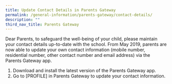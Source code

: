 ```yaml
---
title: Update Contact Details in Parents Gateway
permalink: /general-information/parents-gateway/contact-details/
description: ""
third_nav_title: Parents Gateway
---
```

Dear Parents, to safeguard the well-being of your child, please maintain your contact details up-to-date with the school. From May 2019, parents are now able to update your own contact information (mobile number, residential number, other contact number and email address) via the Parents Gateway app.

1.  Download and install the latest version of the Parents Gateway app.
2.  Go to \[PROFILE\] in Parents Gateway to update your contact information.